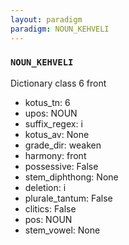 ```yaml
---
layout: paradigm
paradigm: NOUN_KEHVELI
---
```

### ` NOUN_KEHVELI `

Dictionary class 6 front
* kotus_tn: 6
* upos: NOUN
* suffix_regex: i
* kotus_av: None
* grade_dir: weaken
* harmony: front
* possessive: False
* stem_diphthong: None
* deletion: i
* plurale_tantum: False
* clitics: False
* pos: NOUN
* stem_vowel: None
